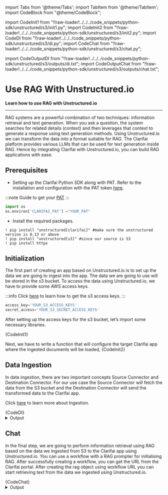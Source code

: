 import Tabs from '@theme/Tabs';
import TabItem from '@theme/TabItem';
import CodeBlock from "@theme/CodeBlock";

import CodeInit1 from "!!raw-loader!../../../code_snippets/python-sdk/unstructured/s3/init1.py";
import CodeInit2 from "!!raw-loader!../../../code_snippets/python-sdk/unstructured/s3/init2.py";
import CodeDI from "!!raw-loader!../../../code_snippets/python-sdk/unstructured/s3/di.py";
import CodeChat from "!!raw-loader!../../../code_snippets/python-sdk/unstructured/s3/chat.py";

import CodeOutputDI from "!!raw-loader!../../../code_snippets/python-sdk/unstructured/s3/outputs/di.txt";
import CodeOutputChat from "!!raw-loader!../../../code_snippets/python-sdk/unstructured/s3/outputs/chat.txt";





# Use RAG With Unstructured.io
**Learn how to use RAG with Unstructured.io**
<hr />
RAG systems are a powerful combination of two techniques: information retrieval and text generation. When you ask a question, the system searches for related details (context) and then leverages that context to generate a response using text generation methods. Using Unstructured.io we can transform the data into a format suitable for RAG. The Clarifai platform provides various LLMs that can be used for text generation inside RAG. Hence by integrating Clarifai with Unstructured.io, you can build RAG applications with ease.


## Prerequisites

* Setting up the Clarifai Python SDK along with PAT. Refer to the installation and configuration with the PAT token [here](https://docs.clarifai.com/python-sdk/sdk-overview/).

:::note
Guide to get your [PAT](https://docs.clarifai.com/clarifai-basics/authentication/personal-access-tokens)
:::
```python
import os
os.environ['CLARIFAI_PAT'] ="YOUR_PAT"
```
* Install the required packages.

```
! pip install "unstructured[clarifai]" #make sure the unstructured version is 0.13 or above
! pip install "unstructured[s3]" #since our source is S3
! pip install httpx
```

## Initialization

The first part of creating an app based on Unstructured.io is to set up the data we are going to ingest into the app. The data we are going to use will be stored in the s3 bucket. To access the data using Unstructured.io, we have to provide some AWS access keys.

:::info
Click [here](https://medium.com/@shamnad.p.s/how-to-create-an-s3-bucket-and-aws-access-key-id-and-secret-access-key-for-accessing-it-5653b6e54337) to learn how to get the s3 access keys. 
:::

```python
access_key='YOUR_S3_ACCESS_KEYS'
secret_access='YOUR_S3_SECRET_ACCESS_KEYS'
```
After setting up the access keys for the s3 bucket, let’s import some necessary libraries.

<Tabs>
<TabItem value="python" label="Python">
    <CodeBlock className="language-python">{CodeInit1}</CodeBlock>
</TabItem>
</Tabs>

Next, we have to write a function that will configure the target Clarifai app where the ingested documents will be loaded,
<Tabs>
<TabItem value="python" label="Python">
    <CodeBlock className="language-python">{CodeInit2}</CodeBlock>
</TabItem>
</Tabs>

## Data Ingestion

In data ingestion, there are two important concepts Source Connector and Destination Connector. For our use case the Source Connector will fetch the data from the S3 bucket and the Destination Connector will send the transformed data to the Clarifai app.

Click [here](https://unstructured-io.github.io/unstructured/ingest/index.html) to learn more about Ingestion.

<Tabs>
<TabItem value="python" label="Python">
    <CodeBlock className="language-python">{CodeDI}</CodeBlock>
</TabItem>
</Tabs>
<details>
  <summary>Output</summary>
   <CodeBlock className="language-python">{CodeOutputDI}</CodeBlock>
</details>

## Chat

In the final step, we are going to perform information retrieval using RAG based on the data we ingested from S3 to the Clarifai app using Unstructured.io. You can use a workflow with a RAG prompter for initialising RAG. After successfully creating a workflow, you can get the URL from the Clarifai portal. After creating the rag object using workflow URL you can start retrieving text from the data we ingested using Unstructured.io.

<Tabs>
<TabItem value="python" label="Python">
    <CodeBlock className="language-python">{CodeChat}</CodeBlock>
</TabItem>
</Tabs>
<details>
  <summary>Output</summary>
   <CodeBlock className="language-python">{CodeOutputChat}</CodeBlock>
</details>